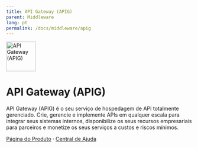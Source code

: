 ```yaml
---
title: API Gateway (APIG)
parent: Middleware
lang: pt
permalink: /docs/middleware/apig
---
```


<img src="https://res-static.hc-cdn.cn/cloudbu-site/public/new-product-icon/Middleware/APIG.png" width="80" height="80" alt="API Gateway (APIG)">

# API Gateway (APIG)

API Gateway (APIG) é o seu serviço de hospedagem de API totalmente gerenciado. Crie, gerencie e implemente APIs em qualquer escala para integrar seus sistemas internos, disponibilize os seus recursos empresariais para parceiros e monetize os seus serviços a custos e riscos mínimos.

[Página do Produto](https://www.huaweicloud.com/intl/pt-br/product/apig.html) &middot;
[Central de Ajuda](https://support.huaweicloud.com/intl/pt-br/apig/index.html)

